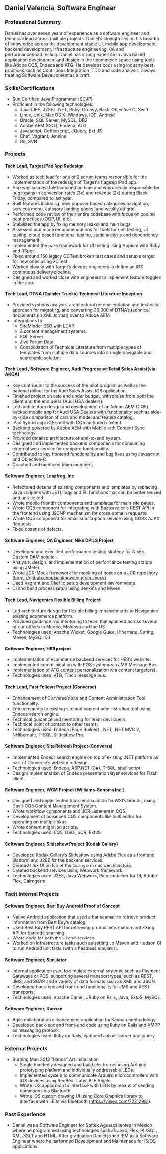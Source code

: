 ## Daniel Valencia, Software Engineer

### Professional Summary  

Daniel has over seven years of experience as a software engineer and technical lead across multiple projects. Daniel’s strength lies on his breadth of knowledge across the development stack:  UI, mobile app development, backend development, infrastructure engineering, QA and performance/load testing.  Daniel has strong expertise in Java based application development and design in the ecommerce space using tools like Adobe CQ5, Endeca and ATG.  He develops code using industry best practices such as Continuous Integration, TDD and code analysis, always treating Software Development as a craft.

### Skills/Certifications

- Sun Certified Java Programmer (SCJP)
- Proficient in the following technologies:
    - Java (JEE, J2SE), .NET, Ruby, Groovy, Bash, Objective C, Swift.
    - Linux, Unix, Mac OS X, Windows, iOS, Android
    - Oracle, SQL Server, MySQL, DB2
    - Adobe AEM (CQ5), Endeca, ATG
    - Javascript, Coffeescript, JQuery, Ext JS
    - Chef, Vagrant, Jenkins
    - Git, SVN

### Projects

#### Tech Lead, Target iPad App Redesign
- Worked as tech lead for one of 2 scrum teams responsible for the implementation of the redesign of Target's flagship iPad app.
- App was successfuly launched on time and was directly responsible for huge gains in conversion rates (3x) and revenue (2x) during Black Friday, compared to last year.
- Built features including: new popover based categories navigation, services menu, category landing pages, and weekly ad grid.
- Performed code review of their entire codebase with focus on coding best practices (OOP, UI, etc).  
- Stabilized the app by fixing memory leaks, and main bugs.
- Assessed and made recommendations for tools for unit testing, UI testing, cloud based functional testing, static analysis and dependency management. 
- Implemented the base framework for UI testing using Appium with Ruby and RSpec.
- Fixed around 150 legacy OCTest broken test cases and setup a target for new ones using XCTest.
- Worked closely with Target’s devops engineers to define an iOS continuous delivery pipeline.
- Designed and worked close with engineers to implement feature toggles in the app.


#### Tech Lead, DTNA (Daimler Trucks) Technical Literature Inception  
- Provided systems analysis, architectural recommendation and technical approach for migrating, and converting 30,000 of DTNA’s technical documents (in XML format) over to Adobe AEM.
- Integrations to:
    - SiteMinder SSO with LDAP.
    - 2 content management systems.
    - SQL Server
    - Jive Forum Data
    - Consolidation of Technical Literature from multiple types of templates from multiple data sources into a single navigable and searchable solution.

#### Tech Lead , Software Engineer, Audi Progressive Retail Sales Assist(via AKQA) 
- Key contributor to the success of the pilot program as well as the national rollout for the Audi Sales Assist iOS application.
- Finished project on date and under budget, with praise from both the client and the end users (Audi USA dealers).
- Led architecture design and development of an Adobe AEM (CQ5) backed mobile app for Audi USA Dealers with functionality such as side-by-side comparison of cars and model and feature catalog. 
- iPad hybrid app: iOS shell with CQ5 authored content.
- Backend powered by Adobe AEM with Mobile with Content Sync technology.
- Provided detailed architecture of end-to-end system.
- Designed and implemented backend components for consuming external web service for compare functionality.
- Contributed to key frontend functionality and bug fixes using Javascript and Objective-C.
- Coached and mentored team members.

#### Software Engineer, Leapfrog, Inc
- Refactored dozens of existing components and templates by replacing Java scriplets with JSTL tags and EL functions that can be better reused and unit tested.
- Wrote mobile friendly components and templates for main site pages.
- Wrote CQ5 component for integrating with Bazaarvoice’s REST API in the frontend using JSONP mechanism for cross-domain requests.
- Wrote CQ5 component for email subscription service using CORS AJAX Requests.
- Fixed dozens of defects.

#### Software Engineer, QA Engineer, Nike DPILS Project
- Developed and executed performance testing strategy for Nike’s Custom DAM solution.
- Analysis, design, and implementation of performance testing scripts using JMeter.
- Wrote JCR-Mock framework for mocking of nodes on a JCR repository (https://github.com/tacitknowledge/jcr-mock).
- Used Vagrant and Chef to setup development environments.
- CI and build process setup using Jenkins and Maven.

#### Tech Lead, Navigenics Flexible Billing Project
- Led architecture design for flexible billing enhancements to Navigenics existing ecommerce platform.
- Provided guidance and mentoring to team that spanned across several of our offices in Mexico, Moldova and the US.
- Technologies used:  Apache Wicket, Google Guice, Hibernate, Spring, Maven, MySQL 5.1.  

#### Software Engineer, HEB project
- Implementation of ecommerce backend services for HEB’s website.
- Implemented communication with POS systems via JMS Message Bus.
- Implementation of ATG content personalization (via content targeters).
- Technologies used: ATG, Tibco message bus.  

#### Tech Lead, Fast Follows Project (Converse)
- Enhancement of Converse’s site and Content Administration Tool functionality.
- Enhancements to existing site and content administration tool using Endeca search engine.
- Technical guidance and mentoring for team developers.
- Technical point of contact to other teams.
- Technologies used: Endeca (Page Builder), .NET, .NET MVC 2, NHibernate, T-SQL, Slideshow Pro.  

#### Software Engineer, Site Refresh Project (Converse)
- Implemented Endeca search engine on top of existing .NET platform as part of Converse’s web site  redesign.
- Technologies used: Endeca, ASP.NET (C#), T-SQL, shell script.
- Design/Implementation of Endeca presentation layer services for Flash client.  

#### Software Engineer, WCM Project (Williams-Sonoma Inc.)
- Designed and implemented back-end solution for WSI’s brands, using Day’s CQ5 Content Management System.
- Wrote workflow components and JCR Listeners in CQ5.
- Development of advanced CQ5 components like bulk editor for operating on multiple skus.
- Wrote content migration scripts.
- Technologies used: CQ5, OSGi, JCR, ExtJS.  

#### Software Engineer, Slideshow Project (Kodak Gallery)
- Developed Kodak Gallery’s Slideshow using Adobe Flex as a frontend platform and J2EE for the backend services.
- Created Flex UI on top of the cairngorm microarchitecture.
- Created backend services using Webwork framework.
- Technologies used: J2EE, Java Webwork, Pico container for DI, Adobe Flex, Cairngorm.  

### Tacit Internal Projects

#### Software Engineer, Best Buy Android Proof of Concept
- Native Android application that used a bar scanner to retrieve product information from Best Buy’s catalog.
- Used Best Buy REST API for retrieving product information and ZXing API for barcode scanning.
- Wrote code for both the UI and services.
- Worked on infrastructure tasks such as setting up Maven and Hudson CI to run Android unit tests (with a headless emulator).  

#### Software Engineer, Simulator
- Internal application used to simulate external systems, such as Payment Gateways or POS, supporting several transport types, such as REST, JMS, and SOAP and a variety of data formats such as XML and JSON.
- Developed back-end and front-end functionality for JMS and REST transports.
- Technologies used: Apache Camel, JRuby on Rails, Java, ExtJS, MySQL.  

#### Software Engineer, Kanban
- Agile collaboration enhancement application for Kanban methodology.
- Developed back-end and front-end code using Ruby on Rails and XMPP as messaging protocol.
- Technologies used: Ruby on Rails, ejabberd Jabber server and jquery.  

### External Projects

- Burning Man 2013 “Hands” Art Installation 
    - Single handedly designed and build electronics using Arduino prototyping platform and individually addressable LEDs.
    - Implemented system to communicate Arduino microcontrollers with iOS devices using RedBear Labs’ BLE Shield.
    - Wrote iOS application to interface with LEDs by means of sending commands via Bluetooth.
    - Wrote iOS custom drawing UI using Core Graphics library to interface with LEDs via Bluetooth (https://vimeo.com/72212981).

### Past Experience

- Daniel was a Software Engineer for Softek Aguascalientes in México where he programmed using technologies such as Java, Flex, PL/SQL, XML.XSLT and HTML. After graduation Daniel joined IBM as a Software Engineer where he performed Development and Maintenace for I5/OS applications.
